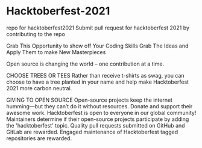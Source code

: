 # Hacktoberfest-2021
repo for hacktoberfest2021
Submit pull request for hacktoberfest 2021 by contributing to the repo

Grab This Opportunity to show off Your Coding Skills Grab The Ideas and Apply Them to make New Masterpieces

Open source is changing the world – one contribution at a time.

CHOOSE TREES OR TEES Rather than receive t-shirts as swag, you can choose to have a tree planted in your name and help make Hacktoberfest 2021 more carbon neutral.

GIVING TO OPEN SOURCE Open-source projects keep the internet humming—but they can’t do it without resources. Donate and support their awesome work.
Hacktoberfest is open to everyone in our global community! Maintainers determine if their open-source projects participate by adding the 'hacktoberfest' topic. Quality pull requests submitted on GitHub and GitLab are rewarded. Engaged maintenance of Hacktoberfest tagged repositories are rewarded.
